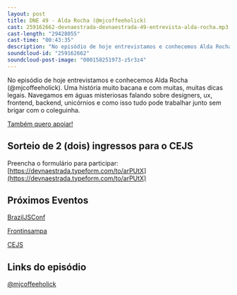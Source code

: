 ```yaml
---
layout: post
title: DNE 49 - Alda Rocha (@mjcoffeeholick)
cast: 259162662-devnaestrada-devnaestrada-49-entrevista-alda-rocha.mp3
cast-length: "29428055"
cast-time: "00:43:35"
description: "No episódio de hoje entrevistamos e conhecemos Alda Rocha (@mjcoffeeholick). Uma história muito bacana e com muitas, muitas dicas legais. Navegamos em águas misteriosas falando sobre designers, ux, frontend, backend, unicórnios e como isso tudo pode trabalhar junto sem brigar com o coleguinha."
soundcloud-id: "259162662"
soundcloud-post-image: "000158251973-z5r3z4"
---
```


No episódio de hoje entrevistamos e conhecemos Alda Rocha (@mjcoffeeholick). Uma história muito bacana e com muitas, muitas dicas legais. Navegamos em águas misteriosas falando sobre designers, ux, frontend, backend, unicórnios e como isso tudo pode trabalhar junto sem brigar com o coleguinha.

<a href="http://www.apoia.se/devnaestrada" class="btn">
  Também quero apoiar!
</a>

<h2>Sorteio de 2 (dois) ingressos para o CEJS</h2>

Preencha o formulário para participar: [https://devnaestrada.typeform.com/to/arPUtX](https://devnaestrada.typeform.com/to/arPUtX)

<h2>Próximos Eventos</h2>

[BrazilJSConf](https://braziljs.org/conf)

[Frontinsampa](http://frontinsampa.com.br/)

[CEJS](http://www.cejs.com.br/)

<h2>Links do episódio</h2>

[@mjcoffeeholick](https://twitter.com/mjcoffeeholick)
